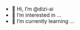 - 👋 Hi, I’m @dizi-ai
- 👀 I’m interested in ...
- 🌱 I’m currently learning ...

<!---
dizi-ai/dizi-ai is a ✨ special ✨ repository because its `README.md` (this file) appears on your GitHub profile.
You can click the Preview link to take a look at your changes.
--->
